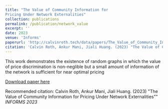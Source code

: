 ```yaml
---
title: "The Value of Community Information for
Pricing Under Network Externalities"
collection: publications
permalink: /publication/network_value
excerpt: ''
date: 2023
venue: 'Informs'
paperurl: 'http://calvinroth.tech/data/papers/The_Value_of_Community_Information_for_Pricing_under_Network_Externalities.pdf'
citation: 'Calvin Roth, Ankur Mani, Jiali Huang. (2023) "The Value of Community Information for Pricing Under Network Externalities"" <i> INFORMS 2023</i>'
---
```


This work demonstrates the existence of random graphs in which the value of price discrimination is non-neglible but a small amount of information of the network is sufficient for near optimal pricing 

[Download paper here](http://academicpages.github.io/files/paper1.pdf)

Recommended citation: Calvin Roth, Ankur Mani, Jiali Huang. (2023) "The Value of Community Information for Pricing Under Network Externalities"" <i> INFORMS 2023</i>
